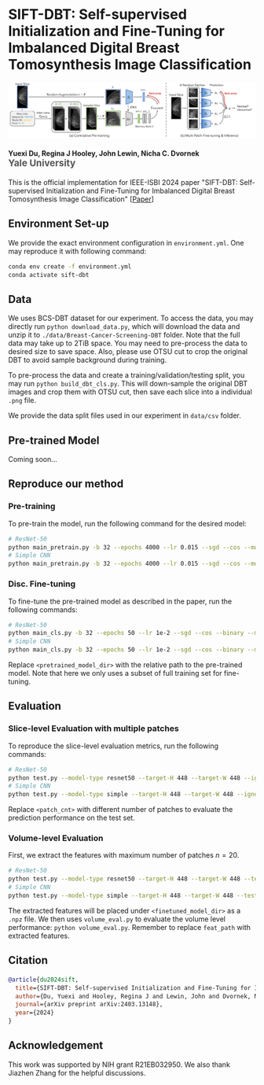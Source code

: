 # SIFT-DBT: Self-supervised Initialization and Fine-Tuning for Imbalanced Digital Breast Tomosynthesis Image Classification

![SIFT-DBT](asset/dbt_method.png)

<h4>
Yuexi Du, Regina J Hooley, John Lewin, Nicha C. Dvornek
</br>
<span style="font-size: 14pt; color: #555555">
Yale University
</span>
</h4>

This is the official implementation for IEEE-ISBI 2024 paper "SIFT-DBT: Self-supervised Initialization and Fine-Tuning for Imbalanced Digital Breast Tomosynthesis Image Classification" [[Paper](https://arxiv.org/pdf/2403.13148.pdf)]




## Environment Set-up

We provide the exact environment configuration in `environment.yml`. One may reproduce it with following command:
```bash
conda env create -f environment.yml
conda activate sift-dbt
```

## Data

We uses BCS-DBT dataset for our experiment. To access the data, you may directly run `python download_data.py`, which will download the data and unzip it to `./data/Breast-Cancer-Screening-DBT` folder. Note that the full data may take up to 2TiB space. You may need to pre-process the data to desired size to save space. Also, please use OTSU cut to crop the original DBT to avoid sample background during training.

To pre-process the data and create a training/validation/testing split, you may run `python build_dbt_cls.py`. This will down-sample the original DBT images and crop them with OTSU cut, then save each slice into a individual `.png` file.

We provide the data split files used in our experiment in `data/csv` folder.

## Pre-trained Model

Coming soon...

## Reproduce our method

### Pre-training
To pre-train the model, run the following command for the desired model:
```bash
# ResNet-50
python main_pretrain.py -b 32 --epochs 4000 --lr 0.015 --sgd --cos --model-type resnet50 --cudnn --use-otsu --num-slice 1 --ddp --world-size 4 --save-model --log --log-interval 100 --contrastive --cj-strength 0.2 --inter-slice --inter-view --target-H 448 --target-W 448
# Simple CNN
python main_pretrain.py -b 32 --epochs 4000 --lr 0.015 --sgd --cos --model-type simple --cudnn --use-otsu --num-slice 1 --ddp --world-size 4 --save-model --log --log-interval 100 --contrastive --cj-strength 0.2 --inter-slice --inter-view --target-H 448 --target-W 448
```

### Disc. Fine-tuning
To fine-tune the pre-trained model as described in the paper, run the following commands:
```bash
# ResNet-50
python main_cls.py -b 32 --epochs 50 --lr 1e-2 --sgd --cos --binary --model-type resnet50 --num-slice 1 --target-H 448 --target-W 448 --subset --subset-ratio 5.0 --ignore-action --patch-lv --patch-size 448 --balance-data --binary-balance --test-batch-size 32 --log-interval 1000 --log --moco-aug --affine-prob 0.2 --cudnn --ddp --world-size 4 --load-model <pretrained_model_dir> --load-moco --save-model --save-best --disc-transfer
# Simple CNN
python main_cls.py -b 32 --epochs 50 --lr 1e-2 --sgd --cos --binary --model-type simple --num-slice 1 --target-H 448 --target-W 448 --subset --subset-ratio 5.0 --ignore-action --patch-lv --patch-size 448 --balance-data --binary-balance --test-batch-size 32 --log-interval 1000 --log --moco-aug --affine-prob 0.2 --cudnn --ddp --world-size 4 --load-model <pretrained_model_dir> --load-moco --save-model --save-best --disc-transfer
```

Replace `<pretrained_model_dir>` with the relative path to the pre-trained model. Note that here we only uses a subset of full training set for fine-tuning.

## Evaluation
### Slice-level Evaluation with multiple patches
To reproduce the slice-level evaluation metrics, run the following commands:
```bash
# ResNet-50
python test.py --model-type resnet50 --target-H 448 --target-W 448 --ignore-action --test-batch-size 128 --log-interval 200 --load-model <finetuned_model_dir> --cudnn --binary --load-best --patch-lv --patch-size 448 --patch-cnt <patch_cnt>
# Simple CNN
python test.py --model-type simple --target-H 448 --target-W 448 --ignore-action --test-batch-size 128 --log-interval 200 --load-model <finetuned_model_dir> --cudnn --binary --load-best --patch-lv --patch-size 448 --patch-cnt <patch_cnt>
```

Replace `<patch_cnt>` with different number of patches to evaluate the prediction performance on the test set.


### Volume-level Evaluation

First, we extract the features with maximum number of patches $n=20$. 
```bash
# ResNet-50
python test.py --model-type resnet50 --target-H 448 --target-W 448 --test-batch-size 32 --ignore-action --log-interval 200 --load-model <finetuned_model_dir> --cudnn --binary --load-best --patch-lv --patch-size 448 --patch-cnt 20 --extract-feat
# Simple CNN
python test.py --model-type simple --target-H 448 --target-W 448 --test-batch-size 32 --ignore-action --log-interval 200 --load-model <finetuned_model_dir> --cudnn --binary --load-best --patch-lv --patch-size 448 --patch-cnt 20 --extract-feat
```
The extracted features will be placed under `<finetuned_model_dir>` as a `.npz` file. We then uses `volume_eval.py` to evaluate the volume level performance: `python volume_eval.py`. Remember to replace `feat_path` with extracted features.

## Citation
```bibtex
@article{du2024sift,
  title={SIFT-DBT: Self-supervised Initialization and Fine-Tuning for Imbalanced Digital Breast Tomosynthesis Image Classification},
  author={Du, Yuexi and Hooley, Regina J and Lewin, John and Dvornek, Nicha C},
  journal={arXiv preprint arXiv:2403.13148},
  year={2024}
}
```


## Acknowledgement

This work was supported by NIH grant R21EB032950. We also thank Jiazhen Zhang for the helpful discussions.
